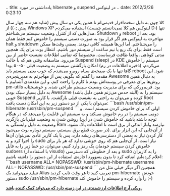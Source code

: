 .. title: یادداشتی در مورد hibernate و suspend در لینوکس .. date:
2012/3/26 0:23:10

کلا چون به دلیل سخت‌افزار قدیمی‌ام تا همین یکی دو سال پیش (شاید هم سه
چهار سال پیش ;-)) از Windows XP استفاده می‌کردم (‌لینوکس هم کلا
نمی‌دانستم چیست D:) تنها مدل‌هایی که از کنترل وضعیت سیستم می‌شناختم‌،
Shutdown و reboot بود‌. بعد از مهاجرت به لینوکس هم اگر قرار بود به صورت
دستی سیستم را خاموش کنم فقط همان halt و shutdown را می‌شناختم‌. اما
این‌ها همیشه کافی نبودند‌. بعضی وقت‌ها ممکن است فقط برای یک ربع یا نیم
ساعت از سیستم دور باشیم‌. انتظار بوت برای یک همچین مدتی کوتاهی‌، واقعا
طاقت فرساست‌. مخصوصا که تمامی اطلاعات نشست حاضر از بین می‌رود‌. متاسفانه
وقتی هم که با حالت Suspend (sleep)‎ در KDE سیستم را خاموش می‌کردم‌،
(ذخیره اطلاعات در رم‌) امکان بازگشتن سیستم به وضعیت قبلی ۵۰-۵۰ بود‌!
گاها تنها با یک صفحه‌ی سیاه روبرو می‌شدم که خوب یعنی سیستم باید reboot
شود‌. این مقدمه را گفتم که بگویم‌، پس از مهاجرتم به مدیرپنجره‌ی Awesome
به دنبال همین روش‌ها برای معرفی در پوسته‌اش بودم تا کارم را راحت کنم‌، و
این مقدمه‌ی آشناییم با pm-utils بود‌. فریم‌ورکی که برای مدیریت وضعیت
سیستم طراحی شده‌. و خوشبختانه به دلیل بسیار سبک بودن Awesome (‌البته حدس
می‌زنم همین دلیل باشد‌) سیستم را به خوبی Suspend کرده و می‌توان به راحتی
به نشست قبلی بازگشت‌. با کاربر Root می‌توان با یکی از دو دستور زیر به
این امکان دست یافت‌: \`\`\`bash /usr/sbin/pm-hibernate
/usr/sbin/pm-suspend \`\`\` اولی که برای خاموش کردن سیستم است‌. و دومی
سیستم را در رم خاموش می‌کند و به سیستم این قابلیت را می‌دهد که در هنگام
روشن شدن به وضعیت قبلی‌اش بازگردد (‌توجه داشته باشید که خاموش شدن در این
وضعیت به دلیل وابستگی به Ram نیازمند ولتاژ اندکی از برق است تا اطلاعات
پاک نشود، در صورت قطع برق سیستم‌، سیستم دوباره بوت می‌شود‌). از آن‌جایی
که این ابزار برای کار کردن نیاز به بعضی از دسترسی‌های ریشه دارد‌، پس با
یک کاربر عادی نمی‌توان آن‌ها را اجرا کرد و به sudo نیاز است‌. از آن‌جایی
هم که روی خوشی ندارد که هر بار برای خاموش کردن سیستم خودمان یک رمز وارد
کنیم‌، می‌توان‌، دو خط زیر را به فایل sudoers (‌با استفاده از visudo) و
بعد از خطوطی که دسترسی sudo را به کاربران اعلام کرده‌ایم اضافه کرد تا
بدون پسوورد اجازه‌ی استفاده از این دستور را داشته باشیم‌: \`\`\`bash
username ALL= NOPASSWD: /usr/sbin/pm-hibernate username ALL= NOPASSWD:
/usr/sbin/pm-suspend \`\`\` همچنین اگر دیگر خیلی مثل من تنبلید می‌توانید
یک Alias تعریف کنید تا هر وقت تایپ کردید pm-hibernate خودش دستور sudo
/usr/sbin/pm-hibernate را وارد کرده و سیستم را خاموش کند ;-)

[**ویکی آرچ اطلاعات ارزشمندی در این زمینه دارد که می‌تواند کمک کننده
باشد.**](https://wiki.archlinux.org/index.php/Pm-utils "Pm-utils on arch wiki")
